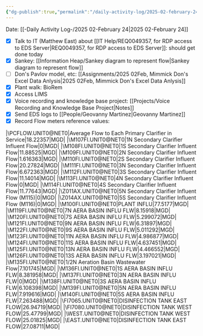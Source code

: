 ```yaml
---
{"dg-publish":true,"permalink":"/daily-activity-log/2025-02-february-24/","noteIcon":"","created":"2025-02-24T07:21:39.706-06:00"}
---
```


Date: [[-Daily Activity Log-/2025 02-February 24\|2025 02-February 24]]

- [x] Talk to IT (Matthew East) about  [[IT Help/REQ0049357, for RDP access to EDS Server\|REQ0049357, for RDP access to EDS Server]]: should get done today
- [x] Sankey: [[Information Heap/Sankey diagram to represent flow\|Sankey diagram to represent flow]]
- [ ] Don's Pavlov model, etc: [[Assignments/2025 02Feb, Mimmick Don's Excel Data Anlysis\|2025 02Feb, Mimmick Don's Excel Data Anlysis]]
- [x] Plant walk: BioRem
- [x] Access LIMS
- [x] Voice recording and knowledge base project: [[Projects/Voice Recording and Knowledge Base Project\|Notes]] 
- [x] Send EDS logs to [[People/Geovanny Martinez\|Geovanny Martinez]]
- [x] Record Flow meters reference values:

|\PCFLOW.UNIT0@NET0\|Average Flow to Each Primary Clarifier in Service|18.22357|MGD|
|\M107FI.UNIT0@NET0\|1N Secondary Clarifier Influent Flow|0|MGD|
|\M108FI.UNIT0@NET0\|1S Secondary Clarifier Influent Flow|11.88525|MGD|
|\M109FI.UNIT0@NET0\|2N Secondary Clarifier Influent Flow|1.616363|MGD|
|\M110FI.UNIT0@NET0\|2S Secondary Clarifier Influent Flow|20.27824|MGD|
|\M111FI.UNIT0@NET0\|3N Secondary Clarifier Influent Flow|6.672363|MGD|
|\M112FI.UNIT0@NET0\|3S Secondary Clarifier Influent Flow|11.14014|MGD|
|\M113FI.UNIT0@NET0\|4N Secondary Clarifier Influent Flow|0|MGD|
|\M114FI.UNIT0@NET0\|4S Secondary Clarifier Influent Flow|11.77643|MGD|
|\Z011AX.UNIT0@NET0\|5N Secondary Clarifier Influent Flow (M115)|0|MGD|
|\Z014AX.UNIT0@NET0\|5S Secondary Clarifier Influent Flow (M116)|0|MGD|
|\M100FI.UNIT0@NET0\|PLANT INFLU|77.5177|MGD|
|\M119FI.UNIT0@NET0\|7N AERA BASIN INFLU FLW|8.15918|MGD|
|\M120FI.UNIT0@NET0\|7S AERA BASIN INFLU FLW|5.299072|MGD|
|\M121FI.UNIT0@NET0\|9N AERA BASIN INFLU FLW|6.31897|MGD|
|\M122FI.UNIT0@NET0\|9S AERA BASIN INFLU FLW|5.011292|MGD|
|\M123FI.UNIT0@NET0\|11N AERA BASIN INFLU FLW|4.986877|MGD|
|\M124FI.UNIT0@NET0\|11S AERA BASIN INFLU FLW|4.637451|MGD|
|\M125FI.UNIT0@NET0\|13N AERA BASIN INFLU FLW|4.466552|MGD|
|\M126FI.UNIT0@NET0\|13S AERA BASIN INFLU FLW|3.197021|MGD|
|\M135FI.UNIT0@NET0\|1/2N Aeration Basin Wastewater Flow|7.101745|MGD|
|\M136FI.UNIT0@NET0\|1S AERA BASIN INFLU FLW|8.381958|MGD|
|\M137FI.UNIT0@NET0\|3N AERA BASIN INFLU FLW|0|MGD|
|\M138FI.UNIT0@NET0\|3S AERA BASIN INFLU FLW|6.108398|MGD|
|\M139FI.UNIT0@NET0\|5N AERA BASIN INFLU FLW|7.919616|MGD|
|\M140FI.UNIT0@NET0\|5S AERA BASIN INFLU FLW|7.263488|MGD|
|\FI7065.UNIT0@NET0\|DISINFECTION TANK EAST FLOW|26.94719|MGD|
|\FI7080.UNIT0@NET0\|DISINFECTION TANK WEST FLOW|25.47799|MGD|
|\WEST.UNIT0@NET0\|DISINFECTION TANK WEST FLOW|25.01825|MGD|
|\EAST.UNIT0@NET0\|DISINFECTION TANK EAST FLOW|27.08711|MGD|

